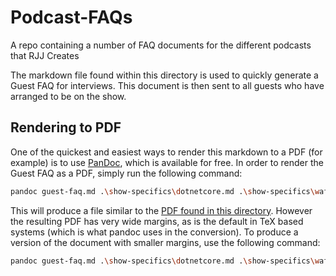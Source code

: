 # Podcast-FAQs

A repo containing a number of FAQ documents for the different podcasts that RJJ Creates

The markdown file found within this directory is used to quickly generate a Guest FAQ for interviews. This document is then sent to all guests who have arranged to be on the show.

## Rendering to PDF

One of the quickest and easiest ways to render this markdown to a PDF (for example) is to use [PanDoc](https://pandoc.org/), which is available for free. In order to render the Guest FAQ as a PDF, simply run the following command:

``` bash
pandoc guest-faq.md .\show-specifics\dotnetcore.md .\show-specifics\wafflingtaylors.md --pdf-engine=xelatex -o guest-faq.pdf --toc
```

This will produce a file similar to the [PDF found in this directory](./guest-faq.pdf). However the resulting PDF has very wide margins, as is the default in TeX based systems (which is what pandoc uses in the conversion). To produce a version of the document with smaller margins, use the following command:

``` bash
pandoc guest-faq.md .\show-specifics\dotnetcore.md .\show-specifics\wafflingtaylors.md --pdf-engine=xelatex -V geometry:"top=2cm, bottom=1.5cm, left=2cm, right=2cm" -o guest-faq.pdf --toc
```
